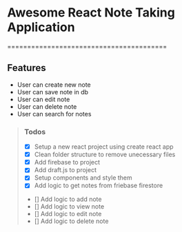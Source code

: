 # Awesome React Note Taking Application
========================================
## Features 
- User can create new note
- User can save note in db
- User can edit note
- User can delete note
- User can search for notes

> ### Todos
> - [x] Setup a new react project using create react app
> - [x] Clean folder structure to remove unecessary files
> - [x] Add firebase to project
> - [x] Add draft.js to project
> - [x] Setup components and style them
> - [x] Add logic to get notes from friebase firestore
> - [] Add logic to add note 
> - [] Add logic to view note
> - [] Add logic to edit note 
> - [] Add logic to delete note 
